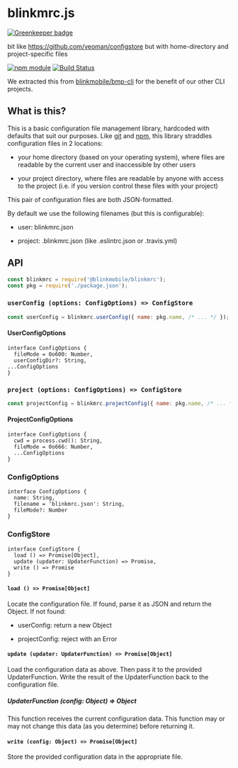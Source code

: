 # blinkmrc.js

[![Greenkeeper badge](https://badges.greenkeeper.io/blinkmobile/blinkmrc.js.svg)](https://greenkeeper.io/)

bit like https://github.com/yeoman/configstore but with home-directory and project-specific files

[![npm module](https://img.shields.io/npm/v/@blinkmobile/blinkmrc.svg)](https://www.npmjs.com/package/@blinkmobile/blinkmrc)
[![Build Status](https://travis-ci.org/blinkmobile/bmp-cli.svg?branch=master)](https://travis-ci.org/blinkmobile/blinkmrc.js)


We extracted this from [blinkmobile/bmp-cli](https://github.com/blinkmobile/bmp-cli) for the benefit of our other CLI projects.


## What is this?

This is a basic configuration file management library, hardcoded with defaults that suit our purposes. Like [git](http://git-scm.com/) and [npm](https://www.npmjs.com/package/npm), this library straddles configuration files in 2 locations:

- your home directory (based on your operating system), where files are readable by the current user and inaccessible by other users

- your project directory, where files are readable by anyone with access to the project (i.e. if you version control these files with your project)

This pair of configuration files are both JSON-formatted.

By default we use the following filenames (but this is configurable):

- user: blinkmrc.json

- project: .blinkmrc.json (like .eslintrc.json or .travis.yml)


## API

```js
const blinkmrc = require('@blinkmobile/blinkmrc');
const pkg = require('./package.json');
```


### `userConfig (options: ConfigOptions) => ConfigStore`

```js
const userConfig = blinkmrc.userConfig({ name: pkg.name, /* ... */ });
```


#### UserConfigOptions

```
interface ConfigOptions {
  fileMode = 0o600: Number,
  userConfigDir?: String,
...ConfigOptions
}
```


### `project (options: ConfigOptions) => ConfigStore`

```js
const projectConfig = blinkmrc.projectConfig({ name: pkg.name, /* ... */ });
```


#### ProjectConfigOptions

```
interface ConfigOptions {
  cwd = process.cwd(): String,
  fileMode = 0o666: Number,
  ...ConfigOptions
}
```


### ConfigOptions

```
interface ConfigOptions {
  name: String,
  filename = 'blinkmrc.json': String,
  fileMode?: Number
}
```


### ConfigStore

```
interface ConfigStore {
  load () => Promise[Object],
  update (updater: UpdaterFunction) => Promise,
  write () => Promise
}
```


#### `load () => Promise[Object]`

Locate the configuration file.
If found, parse it as JSON and return the Object.
If not found:

- userConfig: return a new Object

- projectConfig: reject with an Error


#### `update (updater: UpdaterFunction) => Promise[Object]`

Load the configuration data as above.
Then pass it to the provided UpdaterFunction.
Write the result of the UpdaterFunction back to the configuration file.


##### UpdaterFunction (config: Object) => Object

This function receives the current configuration data.
This function may or may not change this data (as you determine) before returning it.


#### `write (config: Object) => Promise[Object]`

Store the provided configuration data in the appropriate file.
